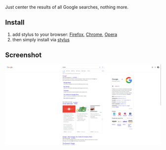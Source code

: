 Just center the results of all Google searches, nothing more.

## Install

1. add stylus to your browser: [Firefox](https://addons.mozilla.org/firefox/addon/styl-us/), [Chrome](https://chrome.google.com/webstore/detail/stylus/clngdbkpkpeebahjckkjfobafhncgmne), [Opera](https://addons.opera.com/extensions/details/stylus/)
2. then simply install via [stylus](https://userstyles.world/style/6132/center-google-result)

## Screenshot

![screenshot](./center-google.png)